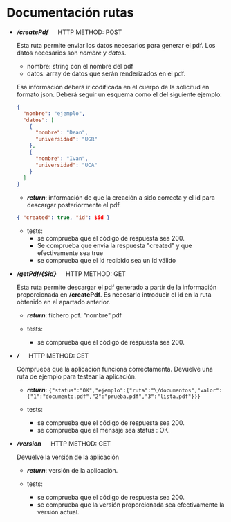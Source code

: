 # Documentación rutas

- **_/createPdf_** &emsp; HTTP METHOD: POST

  Esta ruta permite enviar los datos necesarios para generar el pdf.
  Los datos necesarios son _nombre_ y _datos_.

  - nombre: string con el nombre del pdf
  - datos: array de datos que serán renderizados en el pdf.

  Esa información deberá ir codificada en el cuerpo de la solicitud en formato json. Deberá seguir un esquema como el del siguiente ejemplo:

  ```json
  {
    "nombre": "ejemplo",
    "datos": [
      {
        "nombre": "Dean",
        "universidad": "UGR"
      },
      {
        "nombre": "Ivan",
        "universidad": "UCA"
      }
    ]
  }
  ```

  - **_return_**: información de que la creación a sido correcta y el id para descargar posteriormente el pdf.

  ```json
  { "created": true, "id": $id }
  ```

  - tests:
    - se comprueba que el código de respuesta sea 200.
    - Se comprueba que envia la respuesta "created" y que efectivamente sea true
    - se comprueba que el id recibido sea un id válido

- **_/getPdf/{\$id}_** &emsp; HTTP METHOD: GET

  Esta ruta permite descargar el pdf generado a partir de la información proporcionada en **/createPdf**. Es necesario introducir el id en la ruta obtenido en el apartado anterior.

  - **_return_**: fichero pdf. "nombre".pdf

  - tests:
    - se comprueba que el código de respuesta sea 200.

- **_/_** &emsp; HTTP METHOD: GET

  Comprueba que la aplicación funciona correctamenta. Devuelve una ruta de ejemplo para testear la aplicación.

  - **_return_**: `{"status":"OK","ejemplo":{"ruta":"\/documentos","valor":{"1":"documento.pdf","2":"prueba.pdf","3":"lista.pdf"}}}`

  - tests:
    - se comprueba que el código de respuesta sea 200.
    - se comprueba que el mensaje sea status : OK.

- **_/version_** &emsp; HTTP METHOD: GET

  Devuelve la versión de la aplicación

  - **_return_**: versión de la aplicación.

  - tests:
    - se comprueba que el código de respuesta sea 200.
    - se comprueba que la versión proporcionada sea efectivamente la versión actual.
